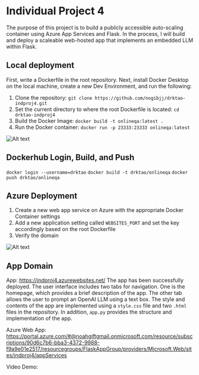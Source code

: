 # Individual Project 4
The purpose of this project is to build a publicly accessible auto-scaling container using Azure App Services and Flask. In the process, I will build and deploy a scaleable web-hosted app that implements an embedded LLM within Flask. 

## Local deployment
First, write a Dockerfile in the root repository. Next, install Docker Desktop on the local machine, create a new Dev Environment, and run the following:
1. Clone the repository: `git clone https://github.com/nogibjj/drktao-indproj4.git`
2. Set the current directory to where the root Dockerfile is located: `cd drktao-indproj4`
3. Build the Docker Image: `docker build -t onlineqa:latest .`
4. Run the Docker container: `docker run -p 23333:23333 onlineqa:latest`

![Alt text](dockerhub.jpg)

## Dockerhub Login, Build, and Push
`docker login --username=drktao`
`docker build -t drktao/onlineqa`
`docker push drktao/onlineqa`

## Azure Deployment
1. Create a new web app service on Azure with the appropriate Docker Container settings
2. Add a new application setting called `WEBSITES_PORT` and set the key accordingly based on the root Dockerfile
3. Verify the domain

![Alt text](webapp.jpg)

## App Domain
App: https://indproj4.azurewebsites.net/
The app has been successfully deployed. The user interface includes two tabs for navigation. One is the homepage, which provides a brief description of the app. The other tab allows the user to prompt an OpenAI LLM using a text box. The style and contents of the app are implemented using a `style.css` file and two `.html` files in the repository. In addition, `app.py` provides the structure and implementation of the app. 

Azure Web App: https://portal.azure.com/#@noahgiftgmail.onmicrosoft.com/resource/subscriptions/90d6c7b6-bba3-4372-9988-f9a9e01e2517/resourcegroups/FlaskAppGroup/providers/Microsoft.Web/sites/indproj4/appServices

Video Demo: 


